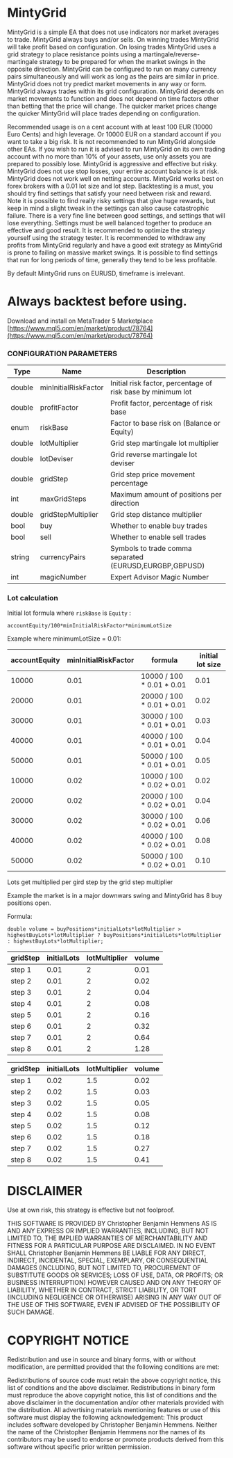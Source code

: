 # MintyGrid

MintyGrid is a simple EA that does not use indicators nor market averages to trade. MintyGrid always buys and/or sells. On winning trades MintyGrid will take profit based on configuration. On losing trades MintyGrid uses a grid strategy to place resistance points using a martingale/reverse-martingale strategy to be prepared for when the market swings in the opposite direction. MintyGrid can be configured to run on many currency pairs simultaneously and will work as long as the pairs are similar in price. MintyGrid does not try predict market movements in any way or form. MintyGrid always trades within its grid configuration. MintyGrid depends on market movements to function and does not depend on time factors other than betting that the price will change. The quicker market prices change the quicker MintyGrid will place trades depending on configuration.

Recommended usage is on a cent account with at least 100 EUR (10000 Euro Cents) and high leverage. Or 10000 EUR on a standard account if you want to take a big risk. It is not recommended to run MintyGrid alongside other EAs. If you wish to run it is advised to run MintyGrid on its own trading account with no more than 10% of your assets, use only assets you are prepared to possibly lose. MintyGrid is aggressive and effective but risky. MintyGrid does not use stop losses, your entire account balance is at risk. MintyGrid does not work well on netting accounts. MintyGrid works best on forex brokers with a 0.01 lot size and lot step. Backtesting is a must, you should try find settings that satisfy your need between risk and reward. Note it is possible to find really risky settings that give huge rewards, but keep in mind a slight tweak in the settings can also cause catastrophic failure. There is a very fine line between good settings, and settings that will lose everything. Settings must be well balanced together to produce an effective and good result. It is recommended to optimize the strategy yourself using the strategy tester. It is recommended to withdraw any profits from MintyGrid regularly and have a good exit strategy as MintyGrid is prone to failing on massive market swings. It is possible to find settings that run for long periods of time, generally they tend to be less profitable.

By default MintyGrid runs on EURUSD, timeframe is irrelevant.

# Always backtest before using.

Download and install on MetaTrader 5 Marketplace [https://www.mql5.com/en/market/product/78764](https://www.mql5.com/en/market/product/78764)

### CONFIGURATION PARAMETERS

| Type | Name | Description |
|---|---|---|
| double | minInitialRiskFactor | Initial risk factor, percentage of risk base by minimum lot  |
| double | profitFactor | Profit factor, percentage of risk base  |
| enum | riskBase | Factor to base risk on (Balance or Equity) |
| double | lotMultiplier | Grid step martingale lot multiplier |
| double | lotDeviser | Grid reverse martingale lot deviser |
| double | gridStep | Grid step price movement percentage |
| int | maxGridSteps | Maximum amount of positions per direction |
| double | gridStepMultiplier | Grid step distance multiplier |
| bool | buy | Whether to enable buy trades |
| bool | sell | Whether to enable sell trades |
| string | currencyPairs | Symbols to trade comma separated (EURUSD,EURGBP,GBPUSD) |
| int | magicNumber | Expert Advisor Magic Number |

### Lot calculation

Initial lot formula where `riskBase` is `Equity` :

```
accountEquity/100*minInitialRiskFactor*minimumLotSize
```

Example where minimumLotSize = 0.01:

| accountEquity | minInitialRiskFactor | formula | initial lot size |
|---|---|---|---|
| 10000 | 0.01 | 10000 / 100 * 0.01 * 0.01 | 0.01 |
| 20000 | 0.01 | 20000 / 100 * 0.01 * 0.01 | 0.02 |
| 30000 | 0.01 | 30000 / 100 * 0.01 * 0.01 | 0.03 |
| 40000 | 0.01 | 40000 / 100 * 0.01 * 0.01 | 0.04 |
| 50000 | 0.01 | 50000 / 100 * 0.01 * 0.01 | 0.05 |
| 10000 | 0.02 | 10000 / 100 * 0.02 * 0.01 | 0.02 |
| 20000 | 0.02 | 20000 / 100 * 0.02 * 0.01 | 0.04 |
| 30000 | 0.02 | 30000 / 100 * 0.02 * 0.01 | 0.06 |
| 40000 | 0.02 | 40000 / 100 * 0.02 * 0.01 | 0.08 |
| 50000 | 0.02 | 50000 / 100 * 0.02 * 0.01 | 0.10 |

Lots get multiplied per gird step by the grid step multiplier

Example the market is in a major downwars swing and MintyGrid has 8 buy positions open.

Formula:
```
double volume = buyPositions*initialLots*lotMultiplier > highestBuyLots*lotMultiplier ? buyPositions*initialLots*lotMultiplier : highestBuyLots*lotMultiplier;
```

| gridStep | initialLots | lotMultiplier | volume |
|---|---|---|---|
| step 1 | 0.01 | 2 | 0.01 |
| step 2 | 0.01 | 2 | 0.02 |
| step 3 | 0.01 | 2 | 0.04 |
| step 4 | 0.01 | 2 | 0.08 |
| step 5 | 0.01 | 2 | 0.16 |
| step 6 | 0.01 | 2 | 0.32 |
| step 7 | 0.01 | 2 | 0.64 |
| step 8 | 0.01 | 2 | 1.28 |

| gridStep | initialLots | lotMultiplier | volume |
|---|---|---|---|
| step 1 | 0.02 | 1.5 | 0.02 |
| step 2 | 0.02 | 1.5 | 0.03 |
| step 3 | 0.02 | 1.5 | 0.05 |
| step 4 | 0.02 | 1.5 | 0.08 |
| step 5 | 0.02 | 1.5 | 0.12 |
| step 6 | 0.02 | 1.5 | 0.18 |
| step 7 | 0.02 | 1.5 | 0.27 |
| step 8 | 0.02 | 1.5 | 0.41 |

# DISCLAIMER
Use at own risk, this strategy is effective but not foolproof.

THIS SOFTWARE IS PROVIDED BY Christopher Benjamin Hemmens AS IS AND ANY EXPRESS OR IMPLIED WARRANTIES, INCLUDING, BUT NOT LIMITED TO, THE IMPLIED WARRANTIES OF MERCHANTABILITY AND FITNESS FOR A PARTICULAR PURPOSE ARE DISCLAIMED. IN NO EVENT SHALL Christopher Benjamin Hemmens BE LIABLE FOR ANY DIRECT, INDIRECT, INCIDENTAL, SPECIAL, EXEMPLARY, OR CONSEQUENTIAL DAMAGES (INCLUDING, BUT NOT LIMITED TO, PROCUREMENT OF SUBSTITUTE GOODS OR SERVICES; LOSS OF USE, DATA, OR PROFITS; OR BUSINESS INTERRUPTION) HOWEVER CAUSED AND ON ANY THEORY OF LIABILITY, WHETHER IN CONTRACT, STRICT LIABILITY, OR TORT (INCLUDING NEGLIGENCE OR OTHERWISE) ARISING IN ANY WAY OUT OF THE USE OF THIS SOFTWARE, EVEN IF ADVISED OF THE POSSIBILITY OF SUCH DAMAGE.


# COPYRIGHT NOTICE
Redistribution and use in source and binary forms, with or without modification, are permitted provided that the following conditions are met:

Redistributions of source code must retain the above copyright notice, this list of conditions and the above disclaimer.
Redistributions in binary form must reproduce the above copyright notice, this list of conditions and the above disclaimer in the documentation and/or other materials provided with the distribution.
All advertising materials mentioning features or use of this software must display the following acknowledgement: This product includes software developed by Christopher Benjamin Hemmens.
Neither the name of the Christopher Benjamin Hemmens nor the
names of its contributors may be used to endorse or promote products derived from this software without specific prior written permission.






